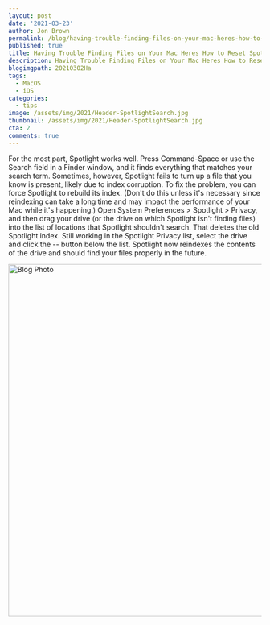 ```yaml
---
layout: post
date: '2021-03-23'
author: Jon Brown
permalink: /blog/having-trouble-finding-files-on-your-mac-heres-how-to-reset-spotlight/
published: true
title: Having Trouble Finding Files on Your Mac Heres How to Reset Spotlight
description: Having Trouble Finding Files on Your Mac Heres How to Reset Spotlight
blogimgpath: 20210302Ha
tags:
  - MacOS
  - iOS
categories:
  - tips
image: /assets/img/2021/Header-SpotlightSearch.jpg
thumbnail: /assets/img/2021/Header-SpotlightSearch.jpg
cta: 2
comments: true
---
```

For the most part, Spotlight works well. Press Command-Space or use the
Search field in a Finder window, and it finds everything that matches
your search term. Sometimes, however, Spotlight fails to turn up a file
that you know is present, likely due to index corruption. To fix the
problem, you can force Spotlight to rebuild its index. (Don't do this
unless it's necessary since reindexing can take a long time and may
impact the performance of your Mac while it's happening.) Open System
Preferences > Spotlight > Privacy, and then drag your drive (or the
drive on which Spotlight isn't finding files) into the list of locations
that Spotlight shouldn't search. That deletes the old Spotlight index.
Still working in the Spotlight Privacy list, select the drive and click
the -- button below the list. Spotlight now reindexes the contents of
the drive and should find your files properly in the future.

<img alt="Blog Photo" src="{{ site.site_cdn }}/assets/img/blog/2021/20210302Ha/image2.png" class="img-fluid rounded m-2" width="700" />
